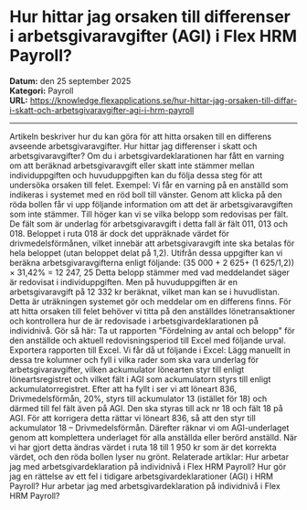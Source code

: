 # Hur hittar jag orsaken till differenser i arbetsgivaravgifter (AGI) i Flex HRM Payroll?

**Datum:** den 25 september 2025  
**Kategori:** Payroll  
**URL:** https://knowledge.flexapplications.se/hur-hittar-jag-orsaken-till-diffar-i-skatt-och-arbetsgivaravgifter-agi-i-hrm-payroll

---

Artikeln beskriver hur du kan göra för att hitta orsaken till en differens avseende arbetsgivaravgifter.
Hur hittar jag differenser i skatt och arbetsgivaravgifter?
Om du i arbetsgivardeklarationen har fått en varning om att beräknad arbetsgivaravgift eller skatt inte stämmer mellan individuppgiften och huvuduppgiften kan du följa dessa steg för att undersöka orsaken till felet.
Exempel:
Vi får en varning på en anställd som indikeras i systemet med en röd boll till vänster.
Genom att klicka på
den röda bollen
får vi upp följande information om att det är arbetsgivaravgiften som inte stämmer.
Till höger kan vi se vilka belopp som redovisas per fält.
De fält som är underlag för arbetsgivaravgift i detta fall är fält 011, 013 och 018. Beloppet i ruta 018 är dock det uppräknade värdet för drivmedelsförmånen, vilket innebär att arbetsgivaravgift inte ska betalas för hela beloppet (utan beloppet delat på 1,2). Utifrån dessa uppgifter kan vi beräkna arbetsgivaravgifterna enligt följande:
(35 000 + 2 625+ (1 625/1,2)) × 31,42% = 12 247, 25
Detta belopp stämmer med vad meddelandet säger är redovisat i individuppgiften. Men på huvuduppgiften är en arbetsgivaravgift på 12 332 kr beräknat, vilket man kan se i huvudlistan. Detta är uträkningen systemet gör och meddelar om en differens finns.
För att hitta orsaken till felet behöver vi titta på den anställdes lönetransaktioner och kontrollera hur de är redovisade i arbetsgivardeklarationen på individnivå.
Gör så här:
Ta ut rapporten "Fördelning av antal och belopp" för den anställde och aktuell redovisningsperiod till Excel med följande urval.
Exportera rapporten till Excel.
Vi får då ut följande i Excel:
Lägg manuellt in dessa tre kolumner och fyll i vilka rader som ska vara underlag för arbetsgivaravgifter, vilken ackumulator lönearten styr till enligt löneartsregistret och vilket fält i AGI som ackumulatorn styrs till enligt ackumulatorregistret.
Efter att ha fyllt i ser vi att löneart 836, Drivmedelsförmån, 20%, styrs till ackumulator 13 (istället för 18) och därmed till fel fält även på AGI. Den ska styras till ack nr 18 och fält 18 på AGI.
För att korrigera detta rättar vi löneart 836, så att den styr till ackumulator 18 – Drivmedelsförmån. Därefter räknar vi om AGI-underlaget genom att komplettera underlaget för alla anställda eller berörd anställd. När vi har gjort detta ändras värdet i ruta 18 till 1 950 kr som är det korrekta värdet, och den röda bollen lyser nu grönt.
Relaterade artiklar:
Hur arbetar jag med arbetsgivardeklaration på individnivå i Flex HRM Payroll?
Hur gör jag en rättelse av ett fel i tidigare arbetsgivardeklarationer (AGI) i
HRM Payroll?
Hur arbetar jag med arbetsgivardeklaration på individnivå i Flex HRM Payroll?
